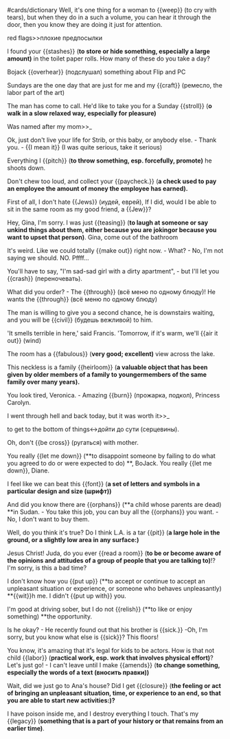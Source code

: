 #cards/dictionary 
Well, it's one thing for a woman to {{weep}} (to cry with tears), but when they do in a such a volume, you can hear it through the door, then you know they are doing it just for attention.

red flags>>плохие предпосылки 

l found your {{stashes}} (**to store or hide something, especially a large amount)** in the toilet paper rolls. How many of these do you take a day? <!--SR:!2024-01-12,11,275-->

Bojack {{overhear}} (подслушал) something about Flip and PC

Sundays are the one day that are just for me and my {{craft}} (ремесло, the labor part of the art) <!--SR:!2024-01-08,7,255-->

The man has come to call. He'd like to take you for a Sunday {{stroll}} (**o walk in a slow relaxed way, especially for pleasure)** 

Was named after my mom>>_ 

Ok, just don't live your life for Strib, or this baby, or anybody else. - Thank you. - {{I mean it}} (I was quite serious, take it serious) 

Everything I {{pitch}} (**to throw something, esp. forcefully, promote)** he shoots down. <!--SR:!2024-01-08,9,274-->

Don't chew too loud, and collect your {{paycheck.}} (**a check used to pay an employee the amount of money the employee has earned).** <!--SR:!2024-01-08,15,290--> 

First of all, I don't hate {{Jews}} (иудей, еврей), If I did, would I be able to sit in the same room as my good friend, a {{Jew}}? <!--SR:!2024-01-07,4,280!2000-01-01,1,250-->

Hey, Gina, I'm sorry. I was just {{teasing}} (**to laugh at someone or say unkind things about them, either because you are jokingor because you want to upset that person)**. Gina, come out of the bathroom

It's weird. Like we could totally {{make out}} right now. - What? - No, I'm not saying we should. NO. Pffff...

You'll have to say, "I'm sad-sad girl with a dirty apartment", - but I'll let you {{crash}} (переночевать). <!--SR:!2024-01-10,9,275-->

What did you order? - The {{through}} (всё меню по одному блюду)! He wants the {{through}} (всё меню по одному блюду)

The man is willing to give you a second chance, he is downstairs waiting, and you will be {{civil}} (будешь вежливой) to him.

'It smells terrible in here,' said Francis. 'Tomorrow, if it's warm, we'll {{air it out}} (wind) 

The room has a {{fabulous}} (**very good; excellent)** view across the lake. <!--SR:!2024-01-05,3,260-->

This neckless is a family {{heirloom}} (**a valuable object that has been given by older members of a family to youngermembers of the same family over many years).** 

You look tired, Veronica. - Amazing {{burn}} (прожарка, подкол), Princess Carolyn. 

I went through hell and back today, but it was worth it>>_

to get to the bottom of things↔дойти до сути (серцевины). 

Oh, don't {{be cross}} (ругаться) with mother.

You really {{let me down}} (**to disappoint someone by failing to do what you agreed to do or were expected to do) **, BoJack. You really {{let me down}}, Diane.

I feel like we can beat this {{font}} (**a set of letters and symbols in a particular design and size (шрифт))** 

And did you know there are {{orphans}} (**a child whose parents are dead) **in Sudan. - You take this job, you can buy all the {{orphans}} you want. - No, I don't want to buy them. 

Well, do you think it's true? Do I think L.A. is a tar {{pit}} (**a large hole in the ground, or a slightly low area in any surface:)** 

Jesus Christ! Juda, do you ever {{read a room}} (**to be or become aware of the opinions and attitudes of a group of people that you are talking to)**!? I'm sorry, is this a bad time?

I don't know how you {{put up}} (**to accept or continue to accept an unpleasant situation or experience, or someone who behaves unpleasantly) **{{wit}}h me. I didn't {{put up with}} you.

I'm good at driving sober, but I do not {{relish}} (**to like or enjoy something) **the opportunity. 

Is he okay? - He recently found out that his brother is {{sick.}} -Oh, I'm sorry, but you know what else is {{sick}}? This floors! <!--SR:!2000-01-01,1,250!2024-01-07,4,280-->

You know, it's amazing that it's legal for kids to be actors. How is that not child {{labor}} (**practical work, esp. work that involves physical effort)**?
Let's just go! - I can't leave until I make {{amends}} (**to change something, especially the words of a text (вносить правки))** 

Wait, did we just go to Ana's house? Did I get {{closure}} (**the feeling or act of bringing an unpleasant situation, time, or experience to an end, so that you are able to start new activities:)?** 

I have poison inside me,  and I destroy everything I touch. That's my {{legacy}} (**something that is a part of your history or that remains from an earlier time)**.